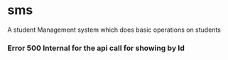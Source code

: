 # sms

A student Management system which does basic operations on students

### Error 500 Internal for the api call for showing by Id
